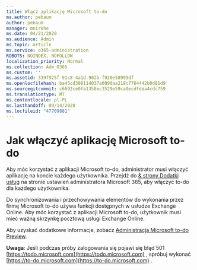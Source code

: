 ```yaml
---
title: Włącz aplikację Microsoft to-do
ms.author: pebaum
author: pebaum
manager: mnirkhe
ms.date: 04/21/2020
ms.audience: Admin
ms.topic: article
ms.service: o365-administration
ROBOTS: NOINDEX, NOFOLLOW
localization_priority: Normal
ms.collection: Adm_O365
ms.custom: ''
ms.assetid: 339f925f-91c8-4a1d-902b-f920e58999df
ms.openlocfilehash: ba45cd308114037a0090aa218c7764442b0d81d9
ms.sourcegitcommit: c6692ce0fa1358ec3529e59ca0ecdfdea4cdc759
ms.translationtype: MT
ms.contentlocale: pl-PL
ms.lasthandoff: 09/14/2020
ms.locfileid: "47709881"
---
```

# <a name="how-to-enable-microsoft-to-do"></a>Jak włączyć aplikację Microsoft to-do

Aby móc korzystać z aplikacji Microsoft to-do, administrator musi włączyć aplikację na koncie każdego użytkownika. Przejdź do [ &amp; strony Dodatki usług](https://portal.office.com/adminportal/home#/Settings/ServicesAndAddIns) na stronie ustawień administratora Microsoft 365, aby włączyć to-do dla każdego użytkownika.
  
Do synchronizowania i przechowywania elementów do wykonania przez firmę Microsoft to-do używa funkcji dostępnych w usłudze Exchange Online. Aby móc korzystać z aplikacji Microsoft to-do, użytkownik musi mieć ważną skrzynkę pocztową usługi Exchange Online.
  
Aby uzyskać dodatkowe informacje, zobacz [Administracja Microsoft to-do Preview](https://support.office.com/article/490c1a8c-2333-4952-8125-841afadb9620.aspx).
  
 **Uwaga**: Jeśli podczas próby zalogowania się pojawi się błąd 501 [https://todo.microsoft.com](https://todo.microsoft.com) , spróbuj wykonać [https://to-do.microsoft.com](https://to-do.microsoft.com) .
  

